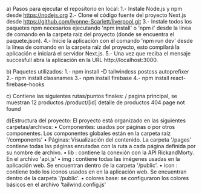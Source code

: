 a) Pasos para ejecutar el repositorio en local:
1.- Instale Node.js y npm desde https://nodejs.org 
2.- Clone el código fuente del proyecto Next.js desde https://github.com/Ivonne-Scarlett/liverpool.git
3.- Instale todos los paquetes npm necesarios ejecutando 'npm install' o 'npm i' desde la línea de comando 
en la carpeta raíz del proyecto (donde se encuentra el paquete.json).
4.- Inicie la aplicación con el comando 'npm run dev' desde la línea de comando en la carpeta raíz del proyecto, 
esto compilará la aplicación e iniciará el servidor Next.js.
5.- Una vez que reciba el mensaje succesfull abra la aplicación en la URL http://localhost:3000.

b) Paquetes utilizados:
1.- npm install -D tailwindcss postcss autoprefixer
2.- npm install classnames
3.- npm install firebase
4.- npm install react-firebase-hooks

c) Contiene las siguientes rutas/puntos finales:
/                 pagina principal, se muestran 12 productos
/product/[id]     detalle de productos
404               page not found

d)Estructura del proyecto:
El proyecto está organizado en las siguientes carpetas/archivos:
• Componentes: usados ​​por páginas o por otros componentes. Los componentes globales están en la carpeta raíz '/components' 
• Páginas: Visualización del contenido. La carpeta '/pages' contiene todas las páginas enrutadas con la ruta a cada página 
definida por su nombre de archivo.
• lib : contiene la conexión con la API RickandMorty. En el archivo 'api.js'
• img : contiene todas las imégenes usadas en la aplicación web. Se encuentran dentro de la carpeta '/public'.
• icon : contiene todo los iconos usados en en la aplicación web. Se encuentran dentro de la carpeta '/public'.
• colores base: se configuraron los colores básicos en el archivo 'tailwind.config.js'

